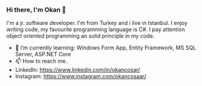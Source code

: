 ### Hi there, I'm Okan 👋

I'm a jr. software developer. I'm from Turkey and i live in Istanbul. I enjoy writing code, my favourite programming language is C#. I pay attention object oriented programming an solid principle in my code.


- 🌱 I’m currently learning: Windows Form App, Entity Framework, MS SQL Server, ASP.NET Core
- 📫 How to reach me..
- LinkedIn: https://www.linkedin.com/in/okancosar/
- Instagram: https://www.instagram.com/okancosaar/


